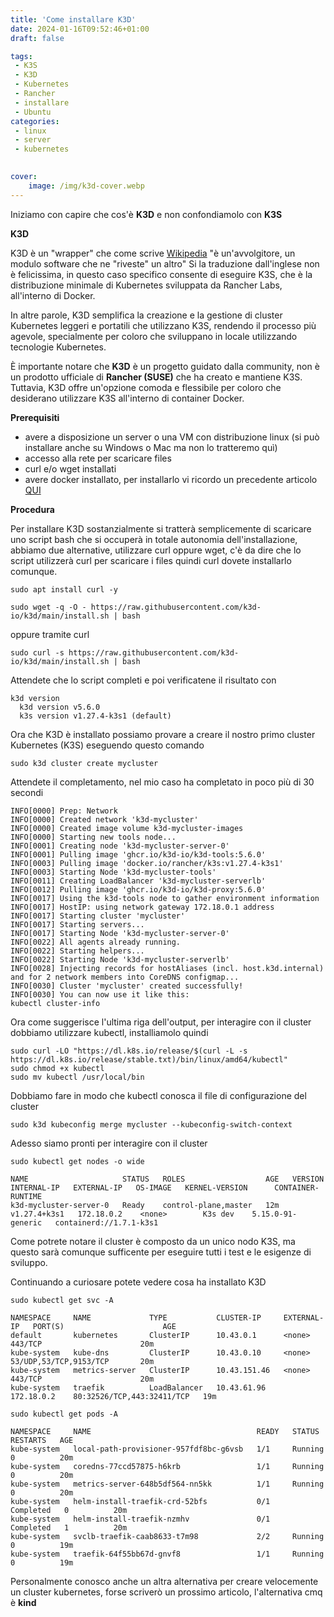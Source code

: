 ```yaml
---
title: 'Come installare K3D'
date: 2024-01-16T09:52:46+01:00
draft: false

tags:
 - K3S
 - K3D
 - Kubernetes
 - Rancher
 - installare
 - Ubuntu
categories:
 - linux
 - server
 - kubernetes

   
cover:
    image: /img/k3d-cover.webp
---
```


Iniziamo con capire che cos'è **K3D** e non confondiamolo con **K3S**

**K3D** 

K3D è un "wrapper" che come scrive [Wikipedia](https://it.wikipedia.org/wiki/Wrapper) "è un'avvolgitore, un modulo software che ne "riveste" un altro" Si la traduzione dall'inglese non è felicissima, in questo caso specifico consente di eseguire K3S, che è la distribuzione minimale di Kubernetes sviluppata da Rancher Labs, all'interno di Docker. 

In altre parole, K3D semplifica la creazione e la gestione di cluster Kubernetes leggeri e portatili che utilizzano K3S, rendendo il processo più agevole, specialmente per coloro che sviluppano in locale utilizzando tecnologie Kubernetes.

È importante notare che **K3D** è un progetto guidato dalla community, non è un prodotto ufficiale di **Rancher (SUSE)** che ha creato e mantiene K3S. Tuttavia, K3D offre un'opzione comoda e flessibile per coloro che desiderano utilizzare K3S all'interno di container Docker.

**Prerequisiti**
 - avere a disposizione un server o una VM con distribuzione linux (si può installare anche su Windows o Mac ma non lo tratteremo quì)
 - accesso alla rete per scaricare  files
 - curl e/o wget installati
 - avere docker installato, per installarlo vi ricordo un precedente articolo [QUI](https://marcofanuntza.it/posts/come-installare-docker-e-docker-compose-su-ubuntu/)

**Procedura**

Per installare K3D sostanzialmente si tratterà semplicemente di scaricare uno script bash che si occuperà in totale autonomia dell'installazione, abbiamo due alternative, utilizzare curl oppure wget, c'è da dire che lo script utilizzerà curl per scaricare i files quindi curl dovete installarlo comunque.

    sudo apt install curl -y

    sudo wget -q -O - https://raw.githubusercontent.com/k3d-io/k3d/main/install.sh | bash

oppure tramite curl
    
    sudo curl -s https://raw.githubusercontent.com/k3d-io/k3d/main/install.sh | bash

Attendete che lo script completi e poi verificatene il risultato con

    k3d version
      k3d version v5.6.0
      k3s version v1.27.4-k3s1 (default)

Ora che K3D è installato possiamo provare a creare il nostro primo cluster Kubernetes (K3S) eseguendo questo comando

    sudo k3d cluster create mycluster

Attendete il completamento, nel mio caso ha completato in poco più di 30 secondi


    INFO[0000] Prep: Network
    INFO[0000] Created network 'k3d-mycluster'
    INFO[0000] Created image volume k3d-mycluster-images
    INFO[0000] Starting new tools node...
    INFO[0001] Creating node 'k3d-mycluster-server-0'
    INFO[0001] Pulling image 'ghcr.io/k3d-io/k3d-tools:5.6.0'
    INFO[0003] Pulling image 'docker.io/rancher/k3s:v1.27.4-k3s1'
    INFO[0003] Starting Node 'k3d-mycluster-tools'
    INFO[0011] Creating LoadBalancer 'k3d-mycluster-serverlb'
    INFO[0012] Pulling image 'ghcr.io/k3d-io/k3d-proxy:5.6.0'
    INFO[0017] Using the k3d-tools node to gather environment information
    INFO[0017] HostIP: using network gateway 172.18.0.1 address
    INFO[0017] Starting cluster 'mycluster'
    INFO[0017] Starting servers...
    INFO[0017] Starting Node 'k3d-mycluster-server-0'
    INFO[0022] All agents already running.
    INFO[0022] Starting helpers...
    INFO[0022] Starting Node 'k3d-mycluster-serverlb'
    INFO[0028] Injecting records for hostAliases (incl. host.k3d.internal) and for 2 network members into CoreDNS configmap...
    INFO[0030] Cluster 'mycluster' created successfully!
    INFO[0030] You can now use it like this:
    kubectl cluster-info
    
Ora come suggerisce l'ultima riga dell'output, per interagire con il cluster dobbiamo utilizzare kubectl, installiamolo quindi

    sudo curl -LO "https://dl.k8s.io/release/$(curl -L -s https://dl.k8s.io/release/stable.txt)/bin/linux/amd64/kubectl"
    sudo chmod +x kubectl
    sudo mv kubectl /usr/local/bin

Dobbiamo fare in modo che kubectl conosca il file di configurazione del cluster

    sudo k3d kubeconfig merge mycluster --kubeconfig-switch-context

Adesso siamo pronti per interagire con il cluster

    sudo kubectl get nodes -o wide

    NAME                     STATUS   ROLES                  AGE   VERSION        INTERNAL-IP   EXTERNAL-IP   OS-IMAGE   KERNEL-VERSION      CONTAINER-RUNTIME
    k3d-mycluster-server-0   Ready    control-plane,master   12m   v1.27.4+k3s1   172.18.0.2    <none>        K3s dev    5.15.0-91-generic   containerd://1.7.1-k3s1

Come potrete notare il cluster è composto da un unico nodo K3S, ma questo sarà comunque sufficente per eseguire tutti i test e le esigenze di sviluppo.

Continuando a curiosare potete vedere cosa ha installato K3D

    sudo kubectl get svc -A
    
    NAMESPACE     NAME             TYPE           CLUSTER-IP     EXTERNAL-IP   PORT(S)                      AGE
    default       kubernetes       ClusterIP      10.43.0.1      <none>        443/TCP                      20m
    kube-system   kube-dns         ClusterIP      10.43.0.10     <none>        53/UDP,53/TCP,9153/TCP       20m
    kube-system   metrics-server   ClusterIP      10.43.151.46   <none>        443/TCP                      20m
    kube-system   traefik          LoadBalancer   10.43.61.96    172.18.0.2    80:32526/TCP,443:32411/TCP   19m

    sudo kubectl get pods -A
    
    NAMESPACE     NAME                                     READY   STATUS      RESTARTS   AGE
    kube-system   local-path-provisioner-957fdf8bc-g6vsb   1/1     Running     0          20m
    kube-system   coredns-77ccd57875-h6krb                 1/1     Running     0          20m
    kube-system   metrics-server-648b5df564-nn5kk          1/1     Running     0          20m
    kube-system   helm-install-traefik-crd-52bfs           0/1     Completed   0          20m
    kube-system   helm-install-traefik-nzmhv               0/1     Completed   1          20m
    kube-system   svclb-traefik-caab8633-t7m98             2/2     Running     0          19m
    kube-system   traefik-64f55bb67d-gnvf8                 1/1     Running     0          19m


Personalmente conosco anche un altra alternativa per creare velocemente un cluster kubernetes, forse scriverò un prossimo articolo, l'alternativa cmq è **kind**



